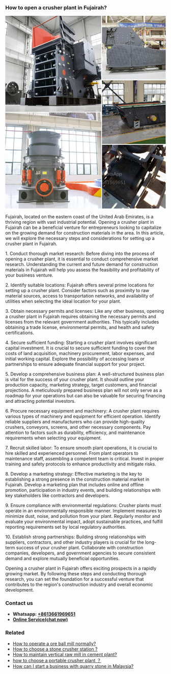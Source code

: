 <h3>How to open a crusher plant in Fujairah?</h3><img src='1701745354.jpg' alt=''><p>Fujairah, located on the eastern coast of the United Arab Emirates, is a thriving region with vast industrial potential. Opening a crusher plant in Fujairah can be a beneficial venture for entrepreneurs looking to capitalize on the growing demand for construction materials in the area. In this article, we will explore the necessary steps and considerations for setting up a crusher plant in Fujairah.</p><p>1. Conduct thorough market research: Before diving into the process of opening a crusher plant, it is essential to conduct comprehensive market research. Understanding the current and future demand for construction materials in Fujairah will help you assess the feasibility and profitability of your business venture.</p><p>2. Identify suitable locations: Fujairah offers several prime locations for setting up a crusher plant. Consider factors such as proximity to raw material sources, access to transportation networks, and availability of utilities when selecting the ideal location for your plant.</p><p>3. Obtain necessary permits and licenses: Like any other business, opening a crusher plant in Fujairah requires obtaining the necessary permits and licenses from the relevant government authorities. This typically includes obtaining a trade license, environmental permits, and health and safety certifications.</p><p>4. Secure sufficient funding: Starting a crusher plant involves significant capital investment. It is crucial to secure sufficient funding to cover the costs of land acquisition, machinery procurement, labor expenses, and initial working capital. Explore the possibility of accessing loans or partnerships to ensure adequate financial support for your project.</p><p>5. Develop a comprehensive business plan: A well-structured business plan is vital for the success of your crusher plant. It should outline your production capacity, marketing strategy, target customers, and financial projections. A meticulously prepared business plan will not only serve as a roadmap for your operations but can also be valuable for securing financing and attracting potential investors.</p><p>6. Procure necessary equipment and machinery: A crusher plant requires various types of machinery and equipment for efficient operation. Identify reliable suppliers and manufacturers who can provide high-quality crushers, conveyors, screens, and other necessary components. Pay attention to factors such as durability, efficiency, and maintenance requirements when selecting your equipment.</p><p>7. Recruit skilled labor: To ensure smooth plant operations, it is crucial to hire skilled and experienced personnel. From plant operators to maintenance staff, assembling a competent team is critical. Invest in proper training and safety protocols to enhance productivity and mitigate risks.</p><p>8. Develop a marketing strategy: Effective marketing is the key to establishing a strong presence in the construction material market in Fujairah. Develop a marketing plan that includes online and offline promotion, participation in industry events, and building relationships with key stakeholders like contractors and developers.</p><p>9. Ensure compliance with environmental regulations: Crusher plants must operate in an environmentally responsible manner. Implement measures to minimize dust, noise, and pollution from your plant. Regularly monitor and evaluate your environmental impact, adopt sustainable practices, and fulfill reporting requirements set by local regulatory authorities.</p><p>10. Establish strong partnerships: Building strong relationships with suppliers, contractors, and other industry players is crucial for the long-term success of your crusher plant. Collaborate with construction companies, developers, and government agencies to secure consistent demand and explore mutually beneficial opportunities.</p><p>Opening a crusher plant in Fujairah offers exciting prospects in a rapidly growing market. By following these steps and conducting thorough research, you can set the foundation for a successful venture that contributes to the region's construction industry and overall economic development.</p><h3>Contact us</h3><ul><li><strong>Whatsapp:&nbsp;<a href="https://wa.me/8613661969651">+8613661969651</a></strong></li><li><a href="https://swt.shibang-china.com/?git&amp;zhl&amp;How to open a crusher plant in Fujairah"><strong>Online Service(chat now)</strong></a></li></ul><h3>Related</h3><ul><li><a href='How to operate a ore ball mill normally.md'>How to operate a ore ball mill normally?</a></li><li><a href='How to choose a stone crusher station .md'>How to choose a stone crusher station ?</a></li><li><a href='How to maintain vertical raw mill in cement plant.md'>How to maintain vertical raw mill in cement plant?</a></li><li><a href='how to choose a portable crusher plant ？.md'>how to choose a portable crusher plant ？</a></li><li><a href='How can I start a business with quarry stone in Malaysia.md'>How can I start a business with quarry stone in Malaysia?</a></li></ul>